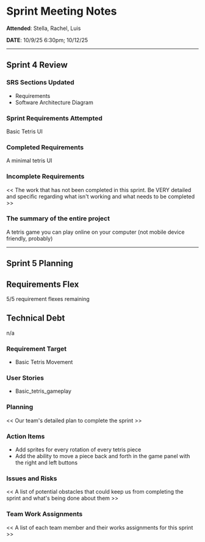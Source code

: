 # Sprint Meeting Notes

**Attended**: Stella, Rachel, Luis

**DATE**: 10/9/25 6:30pm; 10/12/25

***

## Sprint 4 Review

### SRS Sections Updated

- Requirements
- Software Architecture Diagram

### Sprint Requirements Attempted

Basic Tetris UI

### Completed Requirements

A minimal tetris UI

### Incomplete Requirements

<< The work that has not been completed in this sprint. Be VERY detailed and specific regarding what isn't working and what needs to be completed >>

### The summary of the entire project

A tetris game you can play online on your computer (not mobile device friendly, probably)

***

## Sprint 5 Planning

## Requirements Flex

5/5 requirement flexes remaining

## Technical Debt

n/a

### Requirement Target

- Basic Tetris Movement

### User Stories

- Basic_tetris_gameplay

### Planning

<< Our team's detailed plan to complete the sprint >>

### Action Items

- Add sprites for every rotation of every tetris piece
- Add the ability to move a piece back and forth in the game panel with the right and left buttons


### Issues and Risks

<< A list of potential obstacles that could keep us from completing the sprint and what's being done about them >>

### Team Work Assignments

<< A list of each team member and their works assignments for this sprint >>